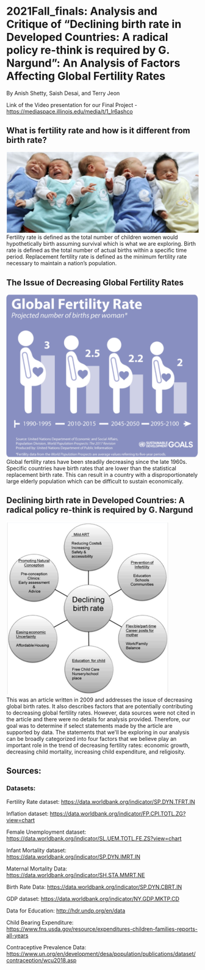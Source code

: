 # 2021Fall_finals: Analysis and Critique of “Declining birth rate in Developed Countries: A radical policy re-think is required by G. Nargund”:  An Analysis of Factors Affecting Global Fertility Rates

By Anish Shetty, Saish Desai, and Terry Jeon

Link of the Video presentation for our Final Project - https://mediaspace.illinois.edu/media/t/1_lr6ashco


## What is fertility rate and how is it different from birth rate?
![](images/image1.PNG)  
Fertility rate is defined as the total number of children women would hypothetically birth assuming survival which is what we are exploring.
Birth rate is defined as the total number of actual births within a specific time period.
Replacement fertility rate is defined as the minimum fertility rate necessary to maintain a nation’s population.

## The Issue of Decreasing Global Fertility Rates
![](images/image2.PNG)  
Global fertility rates have been steadily decreasing since the late 1960s.
Specific countries have birth rates that are lower than the statistical replacement birth rate.
This can result in a country with a disproportionately large elderly population which can be difficult to sustain economically.

## Declining birth rate in Developed Countries: A radical policy re-think is required by G. Nargund
![](images/image3.PNG)  
This was an article written in 2009 and addresses the issue of decreasing global birth rates. It also describes factors that are potentially contributing to decreasing global fertility rates. However, data sources were not cited in the article and there were no details for analysis provided. Therefore, our goal was to determine if select statements made by the article are supported by data. The statements that we'll be exploring in our analysis can be broadly categorized into four factors that we believe play an important role in the trend of decreasing fertility rates: economic growth, decreasing child mortality, increasing child expenditure, and religiosity.


## Sources:  
### Datasets:
Fertility Rate dataset: https://data.worldbank.org/indicator/SP.DYN.TFRT.IN

Inflation dataset:  https://data.worldbank.org/indicator/FP.CPI.TOTL.ZG?view=chart

Female Unemployment dataset: https://data.worldbank.org/indicator/SL.UEM.TOTL.FE.ZS?view=chart

Infant Mortality dataset: https://data.worldbank.org/indicator/SP.DYN.IMRT.IN

Maternal Mortality Data: https://data.worldbank.org/indicator/SH.STA.MMRT.NE

Birth Rate Data: https://data.worldbank.org/indicator/SP.DYN.CBRT.IN

GDP dataset: https://data.worldbank.org/indicator/NY.GDP.MKTP.CD

Data for Education: http://hdr.undp.org/en/data

Child Bearing Expenditure: https://www.fns.usda.gov/resource/expenditures-children-families-reports-all-years 

Contraceptive Prevalence Data: https://www.un.org/en/development/desa/population/publications/dataset/contraception/wcu2018.asp



